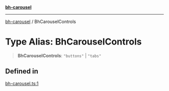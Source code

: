 [**bh-carousel**](../README.md)

---

[bh-carousel](../globals.md) / BhCarouselControls

# Type Alias: BhCarouselControls

> **BhCarouselControls**: `"buttons"` \| `"tabs"`

## Defined in

[bh-carousel.ts:1](https://github.com/ctorgalson/bh-carousel/blob/3774010298a55b7c4858449801ab7248feb9290d/src/bh-carousel.ts#L1)
